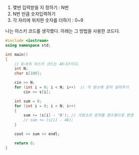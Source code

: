 1. 몇번 입력받을 지 정하기 : N번
2. N번 만큼 숫자입력하기
3. 각 자리에 위치한 숫자를 더하기 : 0~9

나는 아스키 코드를 생각했다. 아래는 그 방법을 사용한 코드다.
```cpp
#include <iostream>
using namespace std;

int main()
{
	// 0~9의 아스키 코드는 48~57이다.
	int N;
	char s[100];

	cin >> N;
	for (int i = 0; i < N; i++)  // 각 원소에 문자 넣어주기
		cin >> s[i];

	int sum = 0;
	for (int i = 0; i < N; i++)
	{
		sum += (s[i] - '0'); // 각원소의 문자를 정수형으로 변경
 		// sum += (s[i] - 48);
	}

	cout << sum << endl;

	return 0;
}
```
